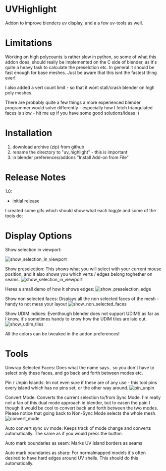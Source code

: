 # UVHighlight
Addon to improve blenders uv display, and a a few uv-tools as well.

# Limitations
Working on high polycounts is rather slow in python, so some of what this addon does, should really be implemented on the C side of blender, as it's quite a heavy task to calculate the preselction etc. In general it should be fast enough for base meshes. Just be aware that this isnt the fastest thing ever!

I also added a vert count limit - so that it wont stall/crash blender on high poly meshes. 

There are probably quite a few things a more experienced blender programmer would solve differently - especially how I fetch triangulated faces is slow - hit me up if you have some good solutions/ideas :) 

# Installation 
1. download archive (zip) from github
2. rename the directory to "uv_highlight" - this is important
3. in blender preferences/addons "Install Add-on from File"

# Release Notes

1.0:
- initial release





I created some gifs which should show what each toggle and some of the tools do:

# Display Options

Show selection in viewport:
 
![show_selection_in_viewport](https://github.com/BenjaminSauder/uv_highlight/blob/master/doc/show_selection_in_viewport.gif)

Show preselection:
This shows what you will select with your current mouse position, and it also shows you which verts / edges belong toghether on seams.
![show_selection_in_viewport](https://github.com/BenjaminSauder/uv_highlight/blob/master/doc/show_selection_in_viewport.gif)

Heres a small demo of how it shows edges:
![show_preselection_edge](https://github.com/BenjaminSauder/uv_highlight/blob/master/doc/show_preselection_edge.gif)

Show non selected faces:
Displays all the non selected faces of the mesh - handy to not mess your layout
![show_non_selected_faces](https://github.com/BenjaminSauder/uv_highlight/blob/master/doc/show_non_selected_faces.gif)

Show UDIM indices:
Eventhough blender does not support UDIMS as far as I know, it's sometimes handy to know how the UDIM tiles are laid out.
![show_udim_tiles](https://github.com/BenjaminSauder/uv_highlight/blob/master/doc/show_udim_tiles.gif)

All the colors can be tweaked in the addon preferences!

# Tools 
Unwrap Selected Faces:
Does what the name says.. so you don't have to select only these faces, and go back and forth between modes etc.

Pin / Unpin Islands:
Im not even sure if these are of any use - this tool pins every island which has no pins set, or the other way around.
![pin_unpin](https://github.com/BenjaminSauder/uv_highlight/blob/master/doc/pin_unpin.gif)

Convert Mode:
Converts the current selection to/from Sync Mode. I'm really not a fan of this dual mode approach in blender, but to easen the pain I though it would be cool to convert back and forth between the two modes. Please notice that going back to Non-Sync Mode selects the whole mesh.
![convert_mode](https://github.com/BenjaminSauder/uv_highlight/blob/master/doc/convert_mode.gif)


Auto convert sync uv mode:
Keeps track of mode change and converts automatically. The same as if you would press the button.

Auto mark boundaries as seam:
Marks UV island borders as seams

Auto mark boundaries as sharp:
For normalmapped models it's often desired to have hard edges around UV shells. This should do this automatically.
